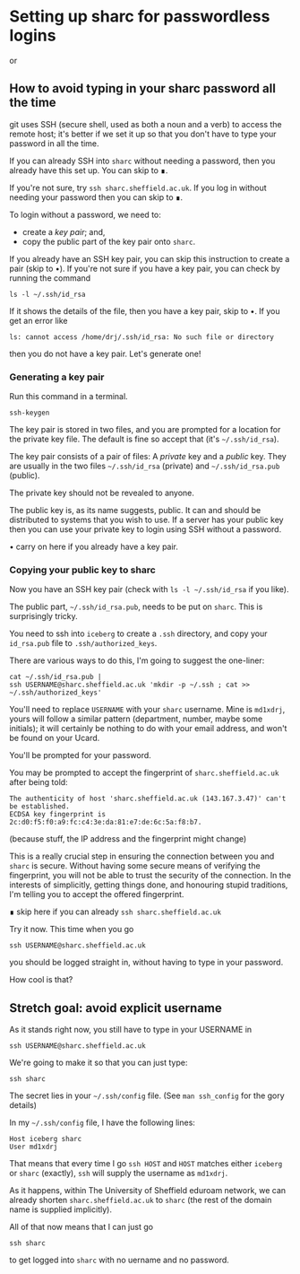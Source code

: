 # Setting up sharc for passwordless logins

or

## How to avoid typing in your sharc password all the time

git uses SSH (secure shell, used as both a noun and a verb)
to access the remote host;
it's better if we set it up so that you don't have to type your
password in all the time.

If you can already SSH into `sharc` without needing a password,
then you already have this set up.
You can skip to ∎.

If you're not sure, try `ssh sharc.sheffield.ac.uk`.
If you log in without needing your password then you can
skip to ∎.

To login without a password, we need to:

- create a _key pair_; and,
- copy the public part of the key pair onto `sharc`.

If you already have an SSH key pair, you can skip this
instruction to create a pair (skip to •).
If you're not sure if you have a key pair,
you can check by running the command

    ls -l ~/.ssh/id_rsa

If it shows the details of the file, then you have a key pair,
skip to •.
If you get an error like

    ls: cannot access /home/drj/.ssh/id_rsa: No such file or directory

then you do not have a key pair.
Let's generate one!

### Generating a key pair

Run this command in a terminal.

```
ssh-keygen
```

The key pair is stored in two files,
and you are prompted for a location for the private key file.
The default is fine so accept that (it's `~/.ssh/id_rsa`).

The key pair consists of a pair of files:
A _private_ key and a _public_ key.
They are usually in the two files `~/.ssh/id_rsa` (private) and
`~/.ssh/id_rsa.pub` (public).

The private key should not be revealed to anyone.

The public key is, as its name suggests, public.
It can and should be distributed to systems that you wish to use.
If a server has your public key then you can use your private
key to login using SSH without a password.

• carry on here if you already have a key pair.

### Copying your public key to sharc

Now you have an SSH key pair
(check with `ls -l ~/.ssh/id_rsa` if you like).

The public part, `~/.ssh/id_rsa.pub`,
needs to be put on `sharc`.
This is surprisingly tricky.

You need to ssh into `iceberg` to create a `.ssh` directory,
and copy your `id_rsa.pub` file to `.ssh/authorized_keys`.

There are various ways to do this,
I'm going to suggest the one-liner:

    cat ~/.ssh/id_rsa.pub |
    ssh USERNAME@sharc.sheffield.ac.uk 'mkdir -p ~/.ssh ; cat >> ~/.ssh/authorized_keys'

You'll need to replace `USERNAME` with your `sharc` username.
Mine is `md1xdrj`, yours will follow a similar pattern
(department, number, maybe some initials);
it will certainly be nothing to do with your email address,
and won't be found on your Ucard.

You'll be prompted for your password.

You may be prompted to accept the fingerprint of
`sharc.sheffield.ac.uk` after being told:

```
The authenticity of host 'sharc.sheffield.ac.uk (143.167.3.47)' can't be established.
ECDSA key fingerprint is 2c:d0:f5:f0:a9:fc:c4:3e:da:81:e7:de:6c:5a:f8:b7.
```

(because stuff, the IP address and the fingerprint might change)

This is a really crucial step in
ensuring the connection between you and `sharc` is secure.
Without having some secure means of verifying the fingerprint,
you will not be able to trust the security of the connection.
In the interests of simplicitly, getting things done,
and honouring stupid traditions,
I'm telling you to accept the offered fingerprint.

∎ skip here if you can already `ssh sharc.sheffield.ac.uk`

Try it now.
This time when you go

    ssh USERNAME@sharc.sheffield.ac.uk

you should be logged straight in,
without having to type in your password.

How cool is that?

## Stretch goal: avoid explicit username

As it stands right now, you still have to type in your USERNAME in

    ssh USERNAME@sharc.sheffield.ac.uk

We're going to make it so that you can just type:

    ssh sharc

The secret lies in your `~/.ssh/config` file.
(See `man ssh_config` for the gory details)

In my `~/.ssh/config` file, I have the following lines:

    Host iceberg sharc
    User md1xdrj

That means that every time I go `ssh HOST` and `HOST`
matches either `iceberg` or `sharc` (exactly),
`ssh` will supply the username as `md1xdrj`.

As it happens, within The University of Sheffield eduroam network,
we can already shorten `sharc.sheffield.ac.uk` to `sharc`
(the rest of the domain name is supplied implicitly).

All of that now means that I can just go

    ssh sharc

to get logged into `sharc` with no uername and no password.

